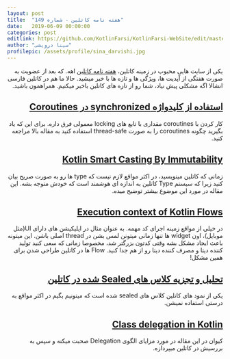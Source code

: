 ```yaml
---
layout: post
title:  "هفته نامه کاتلین - شماره 149"
date:   2019-06-09 00:00:00
categories: post
editlink: https://github.com/KotlinFarsi/KotlinFarsi-WebSite/edit/master/_posts/2019-06-09-kotlin-weekly-149/2019-06-09-kotlin-weekly-149.md
author: "سینا درویشی"
profilepic: /assets/profile/sina_darvishi.jpg
---
```


<div dir="rtl" markdown="1">

یکی از سایت هایی محبوب در زمینه کاتلین، [هفته نامه کاتلین](http://kotlinweekly.net/) اهه. که بعد از عضویت به صورت هفتگی از آپدیت ها، ویژگی ها و تازه ها با خبر میشید. حالا ما هم در کاتلین فارسی انشالا اگه مشکلی پیش نیاد، شما رو از تازه های کاتلین باخبر میکنیم. همراهمون باشید.



## [استفاده از کلیدواژه synchronized در Coroutines](https://jacquessmuts.github.io/post/coroutine_sync_mutex/)

کار کردن با coroutines مقداری با تابع های locking معمولی فرق داره. برای این که یاد بگیرید چگونه coroutines را به صورت thread-safe استفاده کنید به مقاله بالا مراجعه کنید.



## [Kotlin Smart Casting By Immutability](https://brunoaybar.com/kotlin-smart-casting)

زمانی که کاتلین مینویسید، در اکثر مواقع لازم نیست که type ها رو به صورت صریح بیان کنید زیرا که سیستم Type کاتلین به اندازه ای هوشمند است که خودش متوجه بشه. این مقاله در مورد این موضوع بیشتر توضیح میده.



## [Execution context of Kotlin Flows](https://medium.com/@elizarov/execution-context-of-kotlin-flows-b8c151c9309b)

در خیلی از مواقع زمینه اجرای کد مهمه. به عنوان مثال در اپلیکیشن های دارای UI(مثل موبایل)، اون widget ها تنها زمانی میتونن لمس بشن در thread اصلی باشن. این میتونه باعث ایجاد مشکل بشه وقتی کدتون بزرگتر شد، مخصوصا زمانی که سعی کنید تولید کننده دیتا و مصرف کننده دیتا رو از هم جدا کنید. Flow ها در کاتلین طراحی شدن برای همین مشکل!



## [تحلیل و تجزیه کلاس های Sealed شده در کاتلین](https://arturdryomov.online/posts/abstracting-kotlin-sealed-classes/)

یکی از نمود های کاتلین کلاس های sealed شده است که میتونیم بگیم در اکثر مواقع به درستی استفاده نمیشن.

## [Class delegation in Kotlin](https://hackernoon.com/kotlin-what-is-class-delegation-all-about-683eb543e391)

کیوان در این مقاله در مورد مزایای الگوی Delegation صحبت میکنه و سپس به بررسیش در کاتلین میپردازه.

</div>